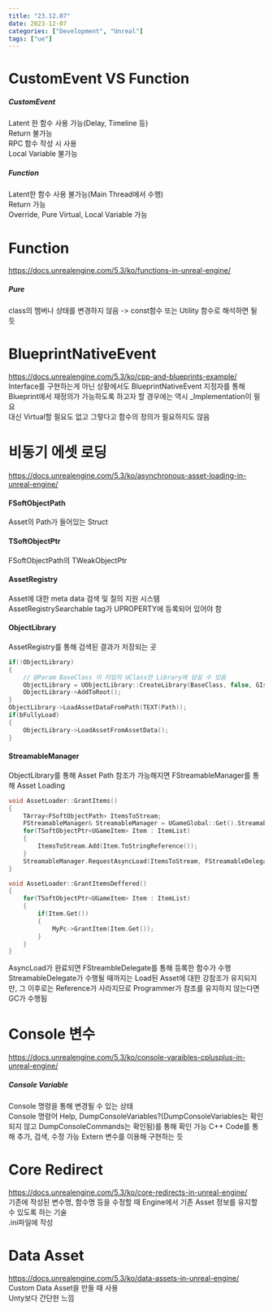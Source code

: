 ```yaml
---
title: "23.12.07"
date: 2023-12-07
categories: ["Development", "Unreal"]
tags: ["ue"]
---
```

# CustomEvent VS Function
##### CustomEvent
Latent 한 함수 사용 가능(Delay, Timeline 등)
<br>
Return 불가능
<br>
RPC 함수 작성 시 사용
<br>
Local Variable 불가능

##### Function
Latent한 함수 사용 불가능(Main Thread에서 수행)
<br>
Return 가능
<br>
Override, Pure Virtual, Local Variable 가능

# Function
https://docs.unrealengine.com/5.3/ko/functions-in-unreal-engine/

##### Pure
class의 멤버나 상태를 변경하지 않음 -> const함수 또는 Utility 함수로 해석하면 될 듯

# BlueprintNativeEvent
https://docs.unrealengine.com/5.3/ko/cpp-and-blueprints-example/
<br>
Interface를 구현하는게 아닌 상황에서도 BlueprintNativeEvent 지정자를 통해 Blueprint에서 재정의가 가능하도록 하고자 할 경우에는 역시 _Implementation이 필요
<br>
대신 Virtual할 필요도 없고 그렇다고 함수의 정의가 필요하지도 않음

# 비동기 에셋 로딩
https://docs.unrealengine.com/5.3/ko/asynchronous-asset-loading-in-unreal-engine/
<br>

#### FSoftObjectPath
Asset의 Path가 들어있는 Struct

#### TSoftObjectPtr
FSoftObjectPath의 TWeakObjectPtr

#### AssetRegistry
Asset에 대한 meta data 검색 및 질의 지원 시스템
<br>
AssetRegistrySearchable tag가 UPROPERTY에 등록되어 있어야 함

#### ObjectLibrary
AssetRegistry를 통해 검색된 결과가 저장되는 곳
```cpp
if(!ObjectLibrary)
{
    // @Param BaseClass 이 타입의 UClass만 Library에 담길 수 있음
    ObjectLibrary = UObjectLibrary::CreateLibrary(BaseClass, false, GIsEditor);
    ObjectLibrary->AddToRoot();
}
ObjectLibrary->LoadAssetDataFromPath(TEXT(Path));
if(bFullyLoad)
{
    ObjectLibrary->LoadAssetFromAssetData();
}
```

#### StreamableManager
ObjectLibrary를 통해 Asset Path 참조가 가능해지면 FStreamableManager를 통해 Asset Loading
```cpp
void AssetLoader::GrantItems()
{
    TArray<FSoftObjectPath> ItemsToStream;
    FStreamableManager& StreamableManager = UGameGlobal::Get().StreamableManager;
    for(TSoftObjectPtr<UGameItem> Item : ItemList)
    {
        ItemsToStream.Add(Item.ToStringReference());
    }
    StreamableManager.RequestAsyncLoad(ItemsToStream, FStreamableDelegate::CreateUObject(this, &AssetLoader::GrantItemsDeffered))
}

void AssetLoader::GrantItemsDeffered()
{
    for(TSoftObjectPtr<UGameItem> Item : ItemList)
    {
        if(Item.Get())
        {
            MyPc->GrantItem(Item.Get());
        }
    }
}
```
AsyncLoad가 완료되면 FStreambleDelegate를 통해 등록한 함수가 수행
<br>
StreamableDelegate가 수행될 때까지는 Load된 Asset에 대한 강참조가 유지되지만, 그 이후로는 Reference가 사라지므로 Programmer가 참조를 유지하지 않는다면 GC가 수행됨

# Console 변수
https://docs.unrealengine.com/5.3/ko/console-varaibles-cplusplus-in-unreal-engine/

##### Console Variable
Console 명령을 통해 변경될 수 있는 상태
<br>
Console 명령어 Help, DumpConsoleVariables?(DumpConsoleVariables는 확인되지 않고 DumpConsoleCommands는 확인됨)를 통해 확인 가능
C++ Code를 통해 추가, 검색, 수정 가능
Extern 변수를 이용해 구현하는 듯

# Core Redirect
https://docs.unrealengine.com/5.3/ko/core-redirects-in-unreal-engine/
<br>
기존에 작성된 변수명, 함수명 등을 수정할 때 Engine에서 기존 Asset 정보를 유지할 수 있도록 하는 기술
<br>
.ini파일에 작성

# Data Asset
https://docs.unrealengine.com/5.3/ko/data-assets-in-unreal-engine/
<br>
Custom Data Asset을 만들 때 사용
<br>
Unty보다 간단한 느낌